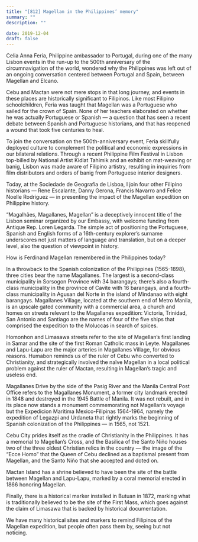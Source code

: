 ```yaml
---
title: "[812] Magellan in the Philippines’ memory"
summary: ""
description: ""

date: 2019-12-04
draft: false
---
```


Celia Anna Feria, Philippine ambassador to Portugal, during one of the many Lisbon events in the run-up to the 500th anniversary of the circumnavigation of the world, wondered why the Philippines was left out of an ongoing conversation centered between Portugal and Spain, between Magellan and Elcano.

Cebu and Mactan were not mere stops in that long journey, and events in these places are historically significant to Filipinos. Like most Filipino schoolchildren, Feria was taught that Magellan was a Portuguese who sailed for the crown of Spain. None of her teachers elaborated on whether he was actually Portuguese or Spanish — a question that has seen a recent debate between Spanish and Portuguese historians, and that has reopened a wound that took five centuries to heal.

To join the conversation on the 500th-anniversary event, Feria skillfully deployed culture to complement the political and economic expressions in our bilateral relations. Through a recent Philippine Film Festival in Lisbon top-billed by National Artist Kidlat Tahimik and an exhibit on mat-weaving or banig, Lisbon was made aware of Filipino artistry, resulting in inquiries from film distributors and orders of banig from Portuguese interior designers.

Today, at the Sociedade de Geografia de Lisboa, I join four other Filipino historians — Rene Escalante, Danny Gerona, Francis Navarro and Felice Noelle Rodriguez — in presenting the impact of the Magellan expedition on Philippine history.

“Magalhães, Magallanes, Magellan” is a deceptively innocent title of the Lisbon seminar organized by our Embassy, with welcome funding from Antique Rep. Loren Legarda. The simple act of positioning the Portuguese, Spanish and English forms of a 16th-century explorer’s surname underscores not just matters of language and translation, but on a deeper level, also the question of viewpoint in history.

How is Ferdinand Magellan remembered in the Philippines today?

In a throwback to the Spanish colonization of the Philippines (1565-1898), three cities bear the name Magallanes. The largest is a second-class municipality in Sorsogon Province with 34 barangays; there’s also a fourth-class municipality in the province of Cavite with 16 barangays, and a fourth-class municipality in Agusan del Norte in the island of Mindanao with eight barangays. Magallanes Village, located at the southern end of Metro Manila, is an upscale gated community with a commercial area, a church and homes on streets relevant to the Magallanes expedition: Victoria, Trinidad, San Antonio and Santiago are the names of four of the five ships that comprised the expedition to the Moluccas in search of spices.

Homonhon and Limasawa streets refer to the site of Magellan’s first landing in Samar and the site of the first Roman Catholic mass in Leyte. Magallanes and Lapu-Lapu are the major arteries in Magallanes Village, for obvious reasons. Humabon reminds us of the ruler of Cebu who converted to Christianity, and strategically involved the naïve Magellan in a local political problem against the ruler of Mactan, resulting in Magellan’s tragic and useless end.

Magallanes Drive by the side of the Pasig River and the Manila Central Post Office refers to the Magallanes Monument, a former city landmark erected in 1848 and destroyed in the 1945 Battle of Manila. It was not rebuilt, and in its place now stands a monument commemorating not Magellan’s voyage but the Expedicion Maritima Mexico-Filipinas 1564-1964, namely the expedition of Legazpi and Urdaneta that rightly marks the beginning of Spanish colonization of the Philippines — in 1565, not 1521.

Cebu City prides itself as the cradle of Christianity in the Philippines. It has a memorial to Magellan’s Cross, and the Basilica of the Santo Niño houses two of the three oldest Christian relics in the country — the image of the “Ecce Homo” that the Queen of Cebu declined as a baptismal present from Magellan, and the Santo Niño that she accepted and doted on.

Mactan Island has a shrine believed to have been the site of the battle between Magellan and Lapu-Lapu, marked by a coral memorial erected in 1866 honoring Magellan.

Finally, there is a historical marker installed in Butuan in 1872, marking what is traditionally believed to be the site of the First Mass, which goes against the claim of Limasawa that is backed by historical documentation.

We have many historical sites and markers to remind Filipinos of the Magellan expedition, but people often pass them by, seeing but not noticing.

